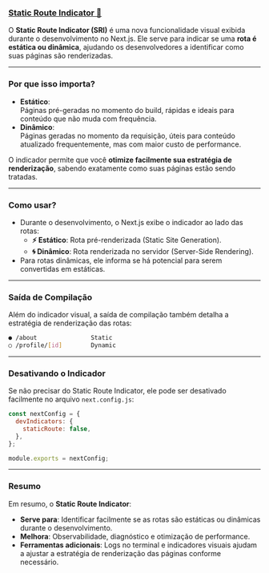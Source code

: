 ### [**Static Route Indicator 🔗**](https://nextjs.org/blog/next-15?utm_source=chatgpt.com#static-route-indicator)

O **Static Route Indicator (SRI)** é uma nova funcionalidade visual exibida durante o desenvolvimento no Next.js. Ele serve para indicar se uma **rota é estática ou dinâmica**, ajudando os desenvolvedores a identificar como suas páginas são renderizadas.

---

### **Por que isso importa?**
- **Estático**:  
  Páginas pré-geradas no momento do build, rápidas e ideais para conteúdo que não muda com frequência.
- **Dinâmico**:  
  Páginas geradas no momento da requisição, úteis para conteúdo atualizado frequentemente, mas com maior custo de performance.

O indicador permite que você **otimize facilmente sua estratégia de renderização**, sabendo exatamente como suas páginas estão sendo tratadas.

---

### **Como usar?**
- Durante o desenvolvimento, o Next.js exibe o indicador ao lado das rotas:
  - **⚡ Estático**: Rota pré-renderizada (Static Site Generation).
  - **🌀 Dinâmico**: Rota renderizada no servidor (Server-Side Rendering).
- Para rotas dinâmicas, ele informa se há potencial para serem convertidas em estáticas.

---

### **Saída de Compilação**
Além do indicador visual, a saída de compilação também detalha a estratégia de renderização das rotas:

```bash
● /about               Static
○ /profile/[id]        Dynamic
```

---

### **Desativando o Indicador**
Se não precisar do Static Route Indicator, ele pode ser desativado facilmente no arquivo `next.config.js`:

```javascript
const nextConfig = {
  devIndicators: {
    staticRoute: false,
  },
};

module.exports = nextConfig;
```

---

### **Resumo**
Em resumo, o **Static Route Indicator**:
- **Serve para**: Identificar facilmente se as rotas são estáticas ou dinâmicas durante o desenvolvimento.
- **Melhora**: Observabilidade, diagnóstico e otimização de performance.
- **Ferramentas adicionais**: Logs no terminal e indicadores visuais ajudam a ajustar a estratégia de renderização das páginas conforme necessário.